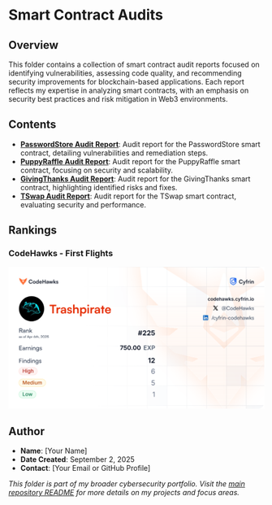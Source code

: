 # Smart Contract Audits

## Overview
This folder contains a collection of smart contract audit reports focused on identifying vulnerabilities, assessing code quality, and recommending security improvements for blockchain-based applications. Each report reflects my expertise in analyzing smart contracts, with an emphasis on security best practices and risk mitigation in Web3 environments.

## Contents
- **[PasswordStore Audit Report](pdfs/24-09-30-password-store-audit.pdf)**: Audit report for the PasswordStore smart contract, detailing vulnerabilities and remediation steps.
- **[PuppyRaffle Audit Report](pdfs/24-11-11-puppy-raffle-audit.pdf)**: Audit report for the PuppyRaffle smart contract, focusing on security and scalability.
- **[GivingThanks Audit Report](pdfs/24-11-12-giving-thanks-audit.pdf)**: Audit report for the GivingThanks smart contract, highlighting identified risks and fixes.
- **[TSwap Audit Report](pdfs/24-11-18-t-swap-audit.pdf)**: Audit report for the TSwap smart contract, evaluating security and performance.

## Rankings

### CodeHawks - First Flights
![CodeHawks First Flights Ranking](./codehawks-first-flights-ranking.png)

## Author
- **Name**: [Your Name]
- **Date Created**: September 2, 2025
- **Contact**: [Your Email or GitHub Profile]

*This folder is part of my broader cybersecurity portfolio. Visit the [main repository README](../README.md) for more details on my projects and focus areas.*
